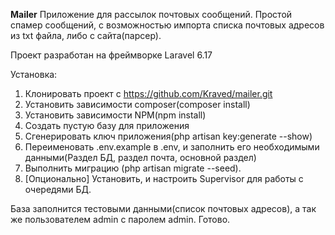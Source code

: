 
<b>Mailer</b>
Приложение для рассылок почтовых сообщений.
Простой спамер сообщений, с возможностью импорта списка почтовых адресов из txt файла, либо с сайта(парсер).


Проект разработан на фреймворке Laravel 6.17

Установка:
1. Клонировать проект с https://github.com/Kraved/mailer.git
2. Установить зависимости composer(composer install)
3. Установить зависимости NPM(npm install)
4. Создать пустую базу для приложения
5. Сгенерировать ключ приложения(php artisan key:generate --show)
6. Переименовать .env.example в .env, и заполнить его необходимыми данными(Раздел БД, раздел почта, основной раздел)
7. Выполнить миграцию (php artisan migrate --seed). 
8. [Опционально] Установить, и настроить Supervisor для работы с очередями БД.

База заполнится тестовыми данными(список почтовых адресов), а так же пользователем admin с паролем admin.
Готово.

